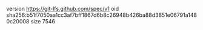 version https://git-lfs.github.com/spec/v1
oid sha256:b51f7050aa1cc3af7bff1867d6b8c26948b426ba88d3851e06791a1480c20008
size 7546
